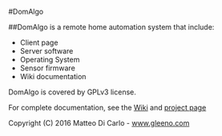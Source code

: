 #DomAlgo

##DomAlgo is a remote home automation system that include:

  -  Client page
  -  Server software
  -  Operating System
  -  Sensor firmware
  -  Wiki documentation

DomAlgo is covered by GPLv3 license.

For complete documentation, see the [Wiki](https://github.com/Gleeno/DomAlgo/wiki) and [project page](http://gleeno.github.io/DomAlgo)

Copyright (C) 2016 Matteo Di Carlo - www.gleeno.com
